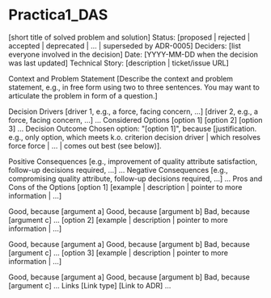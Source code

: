 # Practica1_DAS

[short title of solved problem and solution]
Status: [proposed | rejected | accepted | deprecated | … | superseded by ADR-0005]
Deciders: [list everyone involved in the decision]
Date: [YYYY-MM-DD when the decision was last updated]
Technical Story: [description | ticket/issue URL]

Context and Problem Statement
[Describe the context and problem statement, e.g., in free form using two to three sentences. You may want to articulate the problem in form of a question.]

Decision Drivers
[driver 1, e.g., a force, facing concern, …]
[driver 2, e.g., a force, facing concern, …]
…
Considered Options
[option 1]
[option 2]
[option 3]
…
Decision Outcome
Chosen option: "[option 1]", because [justification. e.g., only option, which meets k.o. criterion decision driver | which resolves force force | … | comes out best (see below)].

Positive Consequences
[e.g., improvement of quality attribute satisfaction, follow-up decisions required, …]
…
Negative Consequences
[e.g., compromising quality attribute, follow-up decisions required, …]
…
Pros and Cons of the Options
[option 1]
[example | description | pointer to more information | …]

Good, because [argument a]
Good, because [argument b]
Bad, because [argument c]
…
[option 2]
[example | description | pointer to more information | …]

Good, because [argument a]
Good, because [argument b]
Bad, because [argument c]
…
[option 3]
[example | description | pointer to more information | …]

Good, because [argument a]
Good, because [argument b]
Bad, because [argument c]
…
Links
[Link type] [Link to ADR]
…
